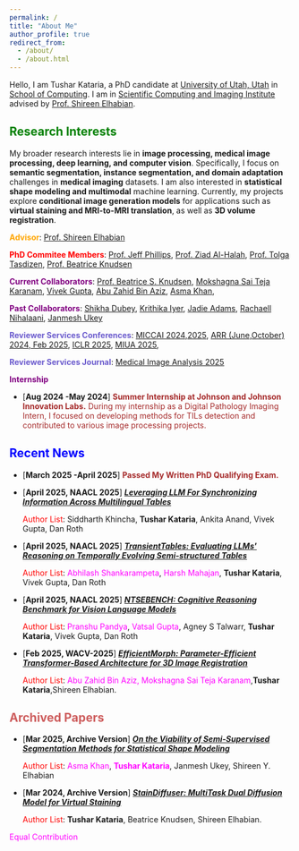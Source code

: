 ```yaml
---
permalink: /
title: "About Me"
author_profile: true
redirect_from: 
  - /about/
  - /about.html
---
```



Hello, I am Tushar Kataria, a PhD candidate at [University of Utah, Utah](https://www.utah.edu/) in [School of Computing](https://www.cs.utah.edu/). I am in [Scientific Computing and Imaging Institute](https://www.sci.utah.edu/) advised by [Prof. Shireen Elhabian](https://www.sci.utah.edu/~shireen/).

<span style="color:green;">Research Interests</span>
------

My broader research interests lie in **image processing, medical image processing, deep learning, and computer vision**. Specifically, I focus on **semantic segmentation, instance segmentation, and domain adaptation** challenges in **medical imaging** datasets. I am also interested in **statistical shape modeling and multimodal** machine learning. Currently, my projects explore **conditional image generation models** for applications such as **virtual staining and MRI-to-MRI translation**, as well as **3D volume registration**.

<span style="color:orange;">**Advisor**</span>: [Prof. Shireen Elhabian](https://www.sci.utah.edu/~shireen/)

<span style="color:red;">**PhD Commitee Members**</span>: [Prof. Jeff Phillips](https://users.cs.utah.edu/~jeffp/), [Prof. Ziad Al-Halah](https://users.cs.utah.edu/~ziad/), [Prof. Tolga Tasdizen](https://www.sci.utah.edu/~tolga/), [Prof. Beatrice Knudsen](https://healthcare.utah.edu/find-a-doctor/beatrice-s-knudsen)

<span style="color:purple;">**Current Collaborators**</span>: [Prof. Beatrice S. Knudsen](https://healthcare.utah.edu/fad/mddetail.php?physicianID=u6028236#tabAcademic), [Mokshagna Sai Teja Karanam](https://www.linkedin.com/in/mokshagna-sai-teja-karanam-372022169/), [Vivek Gupta](https://vgupta123.github.io/), [Abu Zahid Bin Aziz](https://www.researchgate.net/profile/Abu-Zahid-Bin-Aziz), [Asma Khan](https://www.linkedin.com/in/asmakhan2021/),

<span style="color:purple;">**Past Collaborators**</span>: [Shikha Dubey](https://sites.google.com/view/shikha-dubey/), [Krithika Iyer](https://www.linkedin.com/in/iyerkrithika21/), [Jadie Adams](http://www.sci.utah.edu/~jadie/), [Rachaell Nihalaani](https://www.linkedin.com/in/rachaell-nihalaani/), [Janmesh Ukey](https://www.linkedin.com/in/janmesh-ukey/)  

<span style="color:SlateBlue;">**Reviewer Services Conferences**</span>: [MICCAI 2024,2025](https://miccai.org/index.php/), [ARR (June,October) 2024, Feb 2025](https://aclrollingreview.org/), [ICLR 2025](https://iclr.cc/), [MIUA 2025](https://conferences.leeds.ac.uk/miua/), 

<span style="color:SlateBlue;">**Reviewer Services Journal**</span>: [Medical Image Analysis 2025](https://www.sciencedirect.com/journal/medical-image-analysis) 


<span style="color:purple;">**Internship**</span>

- [**Aug 2024 -May 2024**] <span style="color:brown;"> **Summer Internship at Johnson and Johnson Innovation Labs.** During my internship as a Digital Pathology Imaging Intern, I focused on developing methods for TILs detection and contributed to various image processing projects. </span>


<span style="color:blue;">Recent News</span>
------
- [**March 2025 -April 2025**] <span style="color:brown;"> **Passed My Written PhD Qualifying Exam.** </span>

- [**April 2025, NAACL 2025**] [***Leveraging LLM For Synchronizing Information Across Multilingual Tables***](https://arxiv.org/abs/2407.10380)

	<span style="color:red;">Author List</span>: Siddharth Khincha, **Tushar Kataria**, Ankita Anand, Vivek Gupta, Dan Roth

- [**April 2025, NAACL 2025**] [***TransientTables: Evaluating LLMs' Reasoning on Temporally Evolving Semi-structured Tables***](https://arxiv.org/abs/2504.01879)

	<span style="color:red;">Author List</span>: <span style="color:magenta;">Abhilash Shankarampeta</span>, <span style="color:magenta;">Harsh Mahajan</span>, **Tushar Kataria**, Vivek Gupta, Dan Roth

- [**April 2025, NAACL 2025**] [***NTSEBENCH: Cognitive Reasoning Benchmark for Vision Language Models***](https://arxiv.org/abs/2407.10380)

	<span style="color:red;">Author List</span>: <span style="color:magenta;">Pranshu Pandya</span>, <span style="color:magenta;">Vatsal Gupta</span>, Agney S Talwarr, **Tushar Kataria**, Vivek Gupta, Dan Roth

- [**Feb 2025,  WACV-2025**] [***EfficientMorph: Parameter-Efficient Transformer-Based Architecture for 3D Image Registration***](https://arxiv.org/abs/2403.11026)

	<span style="color:red;">Author List</span>: <span style="color:magenta;">Abu Zahid Bin Aziz, Mokshagna Sai Teja Karanam</span>,**Tushar Kataria**,Shireen  Elhabian.

<span style="color:IndianRed;">Archived Papers</span>
------

- [**Mar 2025, Archive Version**] [***On the Viability of Semi-Supervised Segmentation Methods for Statistical Shape Modeling***](https://arxiv.org/abs/2407.15260)

	<span style="color:red;">Author List</span>: <span style="color:magenta;">Asma Khan</span>, <span style="color:magenta;">**Tushar Kataria**</span>, Janmesh Ukey, Shireen Y. Elhabian

- [**Mar 2024, Archive Version**] [***StainDiffuser: MultiTask Dual Diffusion Model for Virtual Staining***](https://arxiv.org/abs/2403.11340)

	<span style="color:red;">Author List</span>: **Tushar Kataria**, Beatrice Knudsen, Shireen  Elhabian.


<span style="color:magenta;">Equal Contribution</span>

